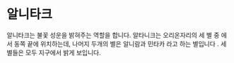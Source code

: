 # 알니타크

알니타크는 불꽃 성운을 밝혀주는 역할을 합니다. 알타니크는 오리온자리의 세 별 중
에서 동쪽 끝에 위치하는데, 나머지 두개의 별은 알니람과 민타카 라고 하는 별입니다
. 세 별들은 모두 지구에서 밝게 보입니다.
